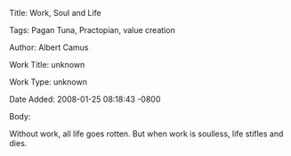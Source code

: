 Title:  Work, Soul and Life

Tags:   Pagan Tuna, Practopian, value creation

Author: Albert Camus

Work Title: unknown

Work Type: unknown

Date Added: 2008-01-25 08:18:43 -0800

Body: 

Without work, all life goes rotten. But when work is soulless, life stifles and dies.

